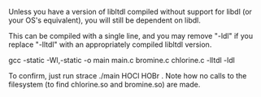 Unless you have a version of libltdl compiled without support for libdl (or your OS's equivalent), 
you will still be dependent on libdl. 

This can be compiled with a single line, and you may remove "-ldl" if you replace "-lltdl" 
with an appropriately compiled libltdl version.

gcc -static -Wl,-static -o main main.c bromine.c chlorine.c -lltdl -ldl

To confirm, just run strace ./main HOCl HOBr . Note how no calls to the filesystem (to find chlorine.so
and bromine.so) are made.
